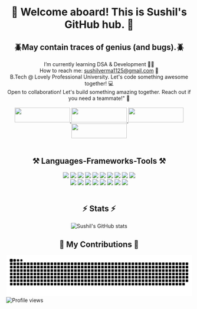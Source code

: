 <h1 align="center">👋 Welcome aboard! This is Sushil's GitHub hub. 🚀 </h1> 

<h2 align="center">🪲May contain traces of genius (and bugs).🪲<br></h2>


<div align="center">
 I’m currently learning DSA & Development 🧑‍💻<br>
How to reach me: <a href="mailto:sushilverma1125@gmail.com">sushilverma1125@gmail.com</a> 📧<br>
B.Tech @ Lovely Professional University. Let's code something awesome together! 💻 <br>
 Open to collaboration! Let's build something amazing together. Reach out if you need a teammate!" 🌱  <br>
</div>
<br>
<div align="center"> 
  <a href="https://linkedin.com/in/sushilverma1125" target="_blank">
  <img src="https://img.shields.io/badge/LinkedIn-0077B5?style=for-the-badge&logo=linkedin&logoColor=white" target="_blank" style="width: 150px; height: 40px;" >
</a>
<a href="https://www.hackerrank.com/sushilverma1125" target="_blank">
  <img src="https://img.shields.io/badge/HackerRank-2EC866?style=for-the-badge&logo=hackerrank&logoColor=white" target="_blank" style="width: 150px; height: 40px;" >
</a>
<a href="https://leetcode.com/sushilverma1125" target="_blank">
  <img src="https://img.shields.io/badge/LeetCode-FFA116?style=for-the-badge&logo=leetcode&logoColor=white" target="_blank" style="width: 150px; height: 40px;" >
</a>
<a href="https://linktr.ee/sushilverma1125" target="_blank">
  <img src="https://img.shields.io/badge/Linktree-39E09B?style=for-the-badge&logo=linktree&logoColor=white" target="_blank" style="width: 150px; height: 40px;" >
</a>

</div>
<br>
<div align="center">
  <h2 align="center">⚒️ Languages-Frameworks-Tools ⚒️</h2>
  <img src="https://skillicons.dev/icons?i=html" />
  <img src="https://skillicons.dev/icons?i=css" />
  <img src="https://skillicons.dev/icons?i=javascript" />
  <img src="https://skillicons.dev/icons?i=typescript" />
  <img src="https://skillicons.dev/icons?i=react" />
  <img src="https://skillicons.dev/icons?i=bootstrap" />
  <img src="https://skillicons.dev/icons?i=vscode" />
  <img src="https://skillicons.dev/icons?i=github" />
  <img src="https://skillicons.dev/icons?i=nodejs" />
  <img src="https://skillicons.dev/icons?i=python" />
<br>
  <img src="https://skillicons.dev/icons?i=express" />
  <img src="https://skillicons.dev/icons?i=mongodb" />
  <img src="https://skillicons.dev/icons?i=c" />
  <img src="https://skillicons.dev/icons?i=java" />
  <img src="https://skillicons.dev/icons?i=nextjs" />
  <img src="https://skillicons.dev/icons?i=mysql" />
  <img src="https://skillicons.dev/icons?i=figma" />
  <img src="https://skillicons.dev/icons?i=git" />
</div>

<br>
<div align="center"> 
 <h2 align="center">⚡ Stats ⚡</h2>
  
![Sushil's GitHub stats](https://github-readme-stats.vercel.app/api?username=sushilverma1125&show_icons=true&theme=radical)
</div>

<div align="center">
  <h2>🐍 My Contributions 🐍</h2>
  <img alt="snake eating my contributions" src="https://raw.githubusercontent.com/sushilverma1125/sushilverma1125/output/snake.svg" />
</div>
<img style="float: left;" src="https://komarev.com/ghpvc/?username=sushilverma1125&color=blue" alt="Profile views">
